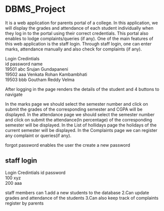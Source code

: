 # DBMS_Project
It is a web application for parents portal of a college. In this application, we will display the grades and attendance of each student individually when they log in to the portal using their correct credentials. This portal also enables to lodge complaints/queries (if any).  One of the main features of this web application is the staff login.  Through staff login, one can enter marks, attendance manually and also check for complaints (if any).

Login Credintials                    
id    password    name                        
19501	abc	       Srujan Gundapaneni                   
19502	aaa	       Venkata Rohan Kambambhati             
19503	bbb	       Goutham Reddy Velma             

After logging in the page renders the details of the student and 4 buttons to navigate

In the marks page we should select the semester number and click on submit the grades of the corresponding semester and CGPA will be displayed.
In the attendance page we should select the semester number and click on submit the attendance(In percentage) of the corresponding semester will be displayed.
In the List of hollidays page the holidays of the current semester will be displayed.
In the Complaints page we can register any  complaint or queries(if any).

forgot password 
enables the user the create a new password

## staff login
Login Credintials
id    password    
100	  xyz	      
200	  aaa
    
staff members can 
1.add a new students to the database
2.Can update grades and attendance of the students
3.Can also keep track of complaints register by parents  





